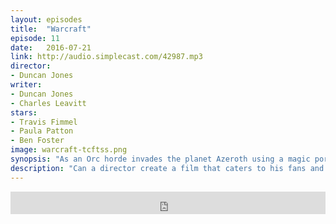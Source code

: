 ```yaml
---
layout: episodes
title:  "Warcraft"
episode: 11
date:   2016-07-21
link: http://audio.simplecast.com/42987.mp3
director: 
- Duncan Jones
writer:
- Duncan Jones
- Charles Leavitt
stars: 
- Travis Fimmel
- Paula Patton
- Ben Foster
image: warcraft-tcftss.png
synopsis: "As an Orc horde invades the planet Azeroth using a magic portal, a few human heroes and dissenting Orcs must attempt to stop the true evil behind this war."
description: "Can a director create a film that caters to his fans and the common cinema goer. Duncan Jones certainly tries to accomplish this with Warcraft.  Josh and Damian talk about the film, how video games are a tough thing to import into different mediums and what we would change in the film to tighten it up. "
---
```


<iframe frameborder='0' height='36px' scrolling='no' seamless src='https://simplecast.com/e/42987?style=dark' width='100%'></iframe>